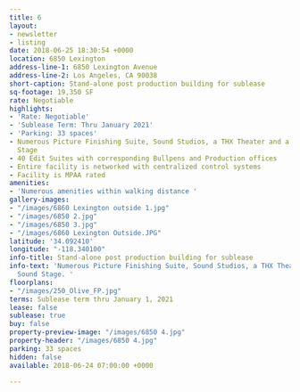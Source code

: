 ```yaml
---
title: 6
layout:
- newsletter
- listing
date: 2018-06-25 18:30:54 +0000
location: 6850 Lexington
address-line-1: 6850 Lexington Avenue
address-line-2: Los Angeles, CA 90038
short-caption: Stand-alone post production building for sublease
sq-footage: 19,350 SF
rate: Negotiable
highlights:
- 'Rate: Negotiable'
- 'Sublease Term: Thru January 2021'
- 'Parking: 33 spaces'
- Numerous Picture Finishing Suite, Sound Studios, a THX Theater and a Green Sound
  Stage
- 40 Edit Suites with corresponding Bullpens and Production offices
- Entire facility is networked with centralized control systems
- Facility is MPAA rated
amenities:
- 'Numerous amenities within walking distance '
gallery-images:
- "/images/6860 Lexington outside 1.jpg"
- "/images/6850 2.jpg"
- "/images/6850 3.jpg"
- "/images/6860 Lexington Outside.JPG"
latitude: '34.092410'
longitude: "-118.340100"
info-title: Stand-alone post production building for sublease
info-text: 'Numerous Picture Finishing Suite, Sound Studios, a THX Theater and a Green
  Sound Stage. '
floorplans:
- "/images/250_Olive_FP.jpg"
terms: Sublease term thru January 1, 2021
lease: false
sublease: true
buy: false
property-preview-image: "/images/6850 4.jpg"
property-header: "/images/6850 4.jpg"
parking: 33 spaces
hidden: false
available: 2018-06-24 07:00:00 +0000

---
```

